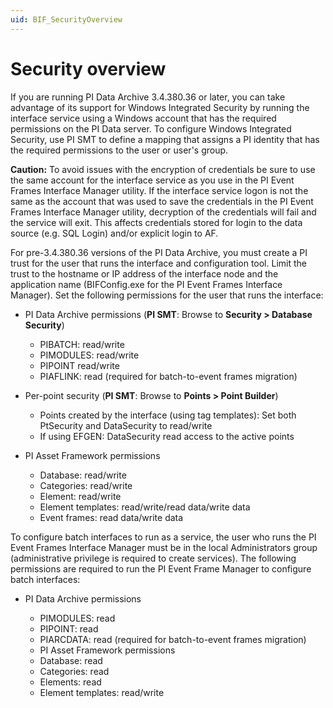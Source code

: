 ```yaml
---
uid: BIF_SecurityOverview
---
```


# Security overview 

If you are running PI Data Archive 3.4.380.36 or later, you can take advantage of its support for Windows Integrated Security by running the interface service using a Windows account that has the required permissions on the PI Data server. To configure Windows Integrated Security, use PI SMT to define a mapping that assigns a PI identity that has the required permissions to the user or user\'s group.

**Caution:** To avoid issues with the encryption of credentials be sure to use the same account for the interface service as you use in the PI Event Frames Interface Manager utility. If the interface service logon is not the same as the account that was used to save the credentials in the PI Event Frames Interface Manager utility, decryption of the credentials will fail and the service will exit. This affects credentials stored for login to the data source (e.g. SQL Login) and/or explicit login to AF.

For pre-3.4.380.36 versions of the PI Data Archive, you must create a PI trust for the user that runs the interface and configuration tool. Limit the trust to the hostname or IP address of the interface node and the application name (BIFConfig.exe for the PI Event Frames Interface Manager). Set the following permissions for the user that runs the interface:

* PI Data Archive permissions (**PI SMT**: Browse to **Security > Database Security**)

  * PIBATCH: read/write                                
  * PIMODULES: read/write    
  * PIPOINT read/write 
  * PIAFLINK: read (required for batch-to-event frames migration)

* Per-point security (**PI SMT**: Browse to **Points > Point Builder**)

  * Points created by the interface (using tag templates): Set both PtSecurity and DataSecurity to read/write  
  * If using EFGEN: DataSecurity read access to the active points 

* PI Asset Framework permissions 

  * Database: read/write                    
  * Categories: read/write
  * Element: read/write
  * Element templates: read/write/read data/write data
  * Event frames: read data/write data

To configure batch interfaces to run as a service, the user who runs the PI Event Frames Interface Manager must be in the local Administrators group (administrative privilege is required to create services). The following permissions are required to run the PI Event Frame Manager to configure batch interfaces:

* PI Data Archive permissions

  * PIMODULES: read
  * PIPOINT: read
  * PIARCDATA: read (required for batch-to-event frames migration)
  * PI Asset Framework permissions
  * Database: read 
  * Categories: read
  * Elements: read
  * Element templates: read/write
